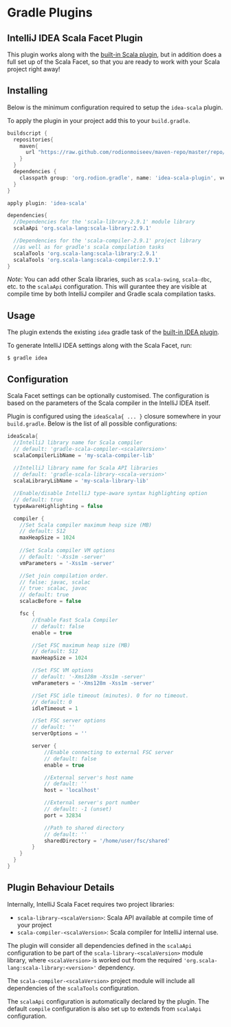 Gradle Plugins
==============

IntelliJ IDEA Scala Facet Plugin
--------------------------------

This plugin works along with the [built-in Scala plugin][gradle-scala-plugin],
but in addition does a full set up of the Scala Facet, so that you are ready
to work with your Scala project right away!


## Installing

Below is the minimum configuration required to setup the `idea-scala` plugin.

To apply the plugin in your project add this to your `build.gradle`.

```groovy
buildscript {
  repositories{
    maven{
      url "https://raw.github.com/rodionmoiseev/maven-repo/master/repo/releases"
    }
  }
  dependencies {
    classpath group: 'org.rodion.gradle', name: 'idea-scala-plugin', version: '0.1'
  }
}

apply plugin: 'idea-scala'

dependencies{
  //Dependencies for the 'scala-library-2.9.1' module library
  scalaApi 'org.scala-lang:scala-library:2.9.1'

  //Dependencies for the 'scala-compiler-2.9.1' project library
  //as well as for gradle's scala compilation tasks
  scalaTools 'org.scala-lang:scala-library:2.9.1'
  scalaTools 'org.scala-lang:scala-compiler:2.9.1'
}
```

*Note:* You can add other Scala libraries, such as `scala-swing`, `scala-dbc`, etc. to the
`scalaApi` configuration. This will gurantee they are visible at compile time by both IntelliJ
compiler and Gradle scala compilation tasks.


## Usage

The plugin extends the existing `idea` gradle task of the [built-in IDEA plugin][gradle-idea-plugin].

To generate IntelliJ IDEA settings along with the Scala Facet, run:

```
$ gradle idea
```


## Configuration

Scala Facet settings can be optionally customised. 
The configuration is based on the parameters of the Scala compiler in the IntelliJ IDEA itself.

Plugin is configured using the `ideaScala{ ... }` closure somewhere in your `build.gradle`.
Below is the list of all possible configurations:

```groovy
ideaScala{
  //IntelliJ library name for Scala compiler
  // default: 'gradle-scala-compiler-<scalaVersion>'
  scalaCompilerLibName = 'my-scala-compiler-lib'
 
  //IntelliJ library name for Scala API libraries
  // default: 'gradle-scala-library-<scala-version>'
  scalaLibraryLibName = 'my-scala-library-lib'

  //Enable/disable IntelliJ type-aware syntax highlighting option
  // default: true
  typeAwareHighlighting = false

  compiler {
    //Set Scala compiler maximum heap size (MB)
  	// default: 512
    maxHeapSize = 1024
    
    //Set Scala compiler VM options
    // default: '-Xss1m -server'
    vmParameters = '-Xss1m -server'

    //Set join compilation order.
    // false: javac, scalac
    // true: scalac, javac
    // default: true
    scalacBefore = false

   	fsc {
   		//Enable Fast Scala Compiler
        // default: false
        enable = true

        //Set FSC maximum heap size (MB)
        // default: 512
        maxHeapSize = 1024

        //Set FSC VM options
        // default: '-Xms128m -Xss1m -server'
        vmParameters = '-Xms128m -Xss1m -server'

        //Set FSC idle timeout (minutes). 0 for no timeout.
        // default: 0
        idleTimeout = 1

        //Set FSC server options
        // default: ''
        serverOptions = ''

        server {
            //Enable connecting to external FSC server
            // default: false
            enable = true

            //External server's host name
            // default: ''
            host = 'localhost'

            //External server's port number
            // default: -1 (unset)
            port = 32834

            //Path to shared directory
            // default: ''
            sharedDirectory = '/home/user/fsc/shared'
        }
    }
  }
}
```


## Plugin Behaviour Details

Internally, IntelliJ Scala Facet requires two project libraries:

* `scala-library-<scalaVersion>`: Scala API available at compile time of your project
* `scala-compiler-<scalaVersion>`: Scala compiler for IntelliJ internal use.

The plugin will consider all dependencies defined in the `scalaApi` configuration
to be part of the `scala-library-<scalaVersion>` module library, where `<scalaVersion>`
is worked out from the required `'org.scala-lang:scala-library:<version>'` dependency.

The `scala-compiler-<scalaVersion>` project module will include all dependencies of
the `scalaTools` configuration.

The `scalaApi` configuration is automatically declared by the plugin. The default
`compile` configuration is also set up to extends from `scalaApi` configuration.

 [gradle-scala-plugin]: http://gradle.org/docs/current/userguide/scala_plugin.html "Gradle Scala Plugin"
 [gradle-idea-plugin]: http://gradle.org/docs/current/userguide/idea_plugin.html "Gradle IDEA Plugin"
